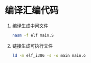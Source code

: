 # 编译汇编代码
1. 编译生成中间文件
   ```bash
   nasm -f elf main.S
   ```

2. 链接生成可执行文件

   ```bash
   ld -m elf_i386 -s -o main main.o
   ```
